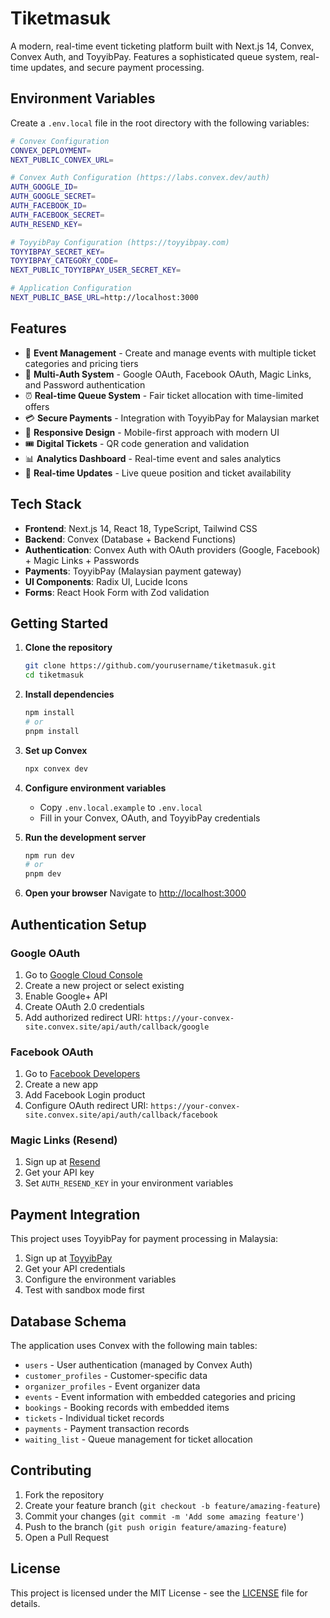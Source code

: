 # Tiketmasuk

A modern, real-time event ticketing platform built with Next.js 14, Convex, Convex Auth, and ToyyibPay. Features a sophisticated queue system, real-time updates, and secure payment processing.

## Environment Variables

Create a `.env.local` file in the root directory with the following variables:

```bash
# Convex Configuration
CONVEX_DEPLOYMENT=
NEXT_PUBLIC_CONVEX_URL=

# Convex Auth Configuration (https://labs.convex.dev/auth)
AUTH_GOOGLE_ID=
AUTH_GOOGLE_SECRET=
AUTH_FACEBOOK_ID=
AUTH_FACEBOOK_SECRET=
AUTH_RESEND_KEY=

# ToyyibPay Configuration (https://toyyibpay.com)
TOYYIBPAY_SECRET_KEY=
TOYYIBPAY_CATEGORY_CODE=
NEXT_PUBLIC_TOYYIBPAY_USER_SECRET_KEY=

# Application Configuration
NEXT_PUBLIC_BASE_URL=http://localhost:3000
```

## Features

- 🎫 **Event Management** - Create and manage events with multiple ticket categories and pricing tiers
- 🔐 **Multi-Auth System** - Google OAuth, Facebook OAuth, Magic Links, and Password authentication
- ⏰ **Real-time Queue System** - Fair ticket allocation with time-limited offers
- 💳 **Secure Payments** - Integration with ToyyibPay for Malaysian market
- 📱 **Responsive Design** - Mobile-first approach with modern UI
- 🎟️ **Digital Tickets** - QR code generation and validation
- 📊 **Analytics Dashboard** - Real-time event and sales analytics
- 🔔 **Real-time Updates** - Live queue position and ticket availability

## Tech Stack

- **Frontend**: Next.js 14, React 18, TypeScript, Tailwind CSS
- **Backend**: Convex (Database + Backend Functions)
- **Authentication**: Convex Auth with OAuth providers (Google, Facebook) + Magic Links + Passwords
- **Payments**: ToyyibPay (Malaysian payment gateway)
- **UI Components**: Radix UI, Lucide Icons
- **Forms**: React Hook Form with Zod validation

## Getting Started

1. **Clone the repository**
   ```bash
   git clone https://github.com/yourusername/tiketmasuk.git
   cd tiketmasuk
   ```

2. **Install dependencies**
   ```bash
   npm install
   # or
   pnpm install
   ```

3. **Set up Convex**
   ```bash
   npx convex dev
   ```

4. **Configure environment variables**
   - Copy `.env.local.example` to `.env.local`
   - Fill in your Convex, OAuth, and ToyyibPay credentials

5. **Run the development server**
   ```bash
   npm run dev
   # or
   pnpm dev
   ```

6. **Open your browser**
   Navigate to [http://localhost:3000](http://localhost:3000)

## Authentication Setup

### Google OAuth
1. Go to [Google Cloud Console](https://console.cloud.google.com/)
2. Create a new project or select existing
3. Enable Google+ API
4. Create OAuth 2.0 credentials
5. Add authorized redirect URI: `https://your-convex-site.convex.site/api/auth/callback/google`

### Facebook OAuth
1. Go to [Facebook Developers](https://developers.facebook.com/)
2. Create a new app
3. Add Facebook Login product
4. Configure OAuth redirect URI: `https://your-convex-site.convex.site/api/auth/callback/facebook`

### Magic Links (Resend)
1. Sign up at [Resend](https://resend.com/)
2. Get your API key
3. Set `AUTH_RESEND_KEY` in your environment variables

## Payment Integration

This project uses ToyyibPay for payment processing in Malaysia:

1. Sign up at [ToyyibPay](https://toyyibpay.com/)
2. Get your API credentials
3. Configure the environment variables
4. Test with sandbox mode first

## Database Schema

The application uses Convex with the following main tables:
- `users` - User authentication (managed by Convex Auth)
- `customer_profiles` - Customer-specific data
- `organizer_profiles` - Event organizer data
- `events` - Event information with embedded categories and pricing
- `bookings` - Booking records with embedded items
- `tickets` - Individual ticket records
- `payments` - Payment transaction records
- `waiting_list` - Queue management for ticket allocation

## Contributing

1. Fork the repository
2. Create your feature branch (`git checkout -b feature/amazing-feature`)
3. Commit your changes (`git commit -m 'Add some amazing feature'`)
4. Push to the branch (`git push origin feature/amazing-feature`)
5. Open a Pull Request

## License

This project is licensed under the MIT License - see the [LICENSE](LICENSE) file for details.
